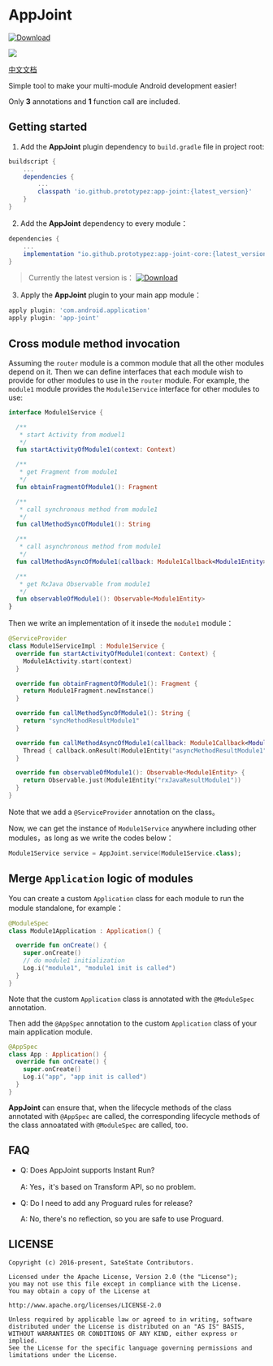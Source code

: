 # AppJoint
 [ ![Download](https://api.bintray.com/packages/prototypez/maven/app-joint/images/download.svg) ](https://bintray.com/prototypez/maven/app-joint/_latestVersion)

![](https://rawcdn.githack.com/PrototypeZ/AppJoint/master/app-joint-logo.png)

[中文文档](https://github.com/PrototypeZ/AppJoint/blob/master/README_zh.md)

Simple tool to make your multi-module Android development easier! 

Only **3** annotations and **1** function call are included. 

## Getting started

1. Add the **AppJoint** plugin dependency to `build.gradle` file in project root:

```groovy
buildscript {
    ...
    dependencies {
        ...
        classpath 'io.github.prototypez:app-joint:{latest_version}'
    }
}
```

2. Add the **AppJoint** dependency to every module：

```groovy
dependencies {
    ...
    implementation "io.github.prototypez:app-joint-core:{latest_version}"
}
```

> Currently the latest version is： [ ![Download](https://api.bintray.com/packages/prototypez/maven/app-joint/images/download.svg) ](https://bintray.com/prototypez/maven/app-joint/_latestVersion)

3. Apply the **AppJoint** plugin to your main app module： 

```groovy
apply plugin: 'com.android.application'
apply plugin: 'app-joint'
```

## Cross module method invocation

Assuming the `router` module is a common module that all the other modules depend on it. Then we can define interfaces that each module wish to provide for other modules to use in the `router` module. For example, the `module1` module provides the `Module1Service` interface for other modules to use:  

```kotlin
interface Module1Service {

  /**
   * start Activity from moduel1
   */
  fun startActivityOfModule1(context: Context)

  /**
   * get Fragment from module1 
   */
  fun obtainFragmentOfModule1(): Fragment

  /**
   * call synchronous method from module1
   */
  fun callMethodSyncOfModule1(): String

  /**
   * call asynchronous method from module1
   */
  fun callMethodAsyncOfModule1(callback: Module1Callback<Module1Entity>)

  /**
   * get RxJava Observable from module1 
   */
  fun observableOfModule1(): Observable<Module1Entity>
}
```

Then we write an implementation of it insede the `module1` module：

```kotlin
@ServiceProvider
class Module1ServiceImpl : Module1Service {
  override fun startActivityOfModule1(context: Context) {
    Module1Activity.start(context)
  }

  override fun obtainFragmentOfModule1(): Fragment {
    return Module1Fragment.newInstance()
  }

  override fun callMethodSyncOfModule1(): String {
    return "syncMethodResultModule1"
  }

  override fun callMethodAsyncOfModule1(callback: Module1Callback<Module1Entity>) {
    Thread { callback.onResult(Module1Entity("asyncMethodResultModule1")) }.start()
  }

  override fun observableOfModule1(): Observable<Module1Entity> {
    return Observable.just(Module1Entity("rxJavaResultModule1"))
  }
}
```

Note that we add a `@ServiceProvider` annotation on the class。

Now, we can get the instance of `Module1Service` anywhere including other modules，as long as we write the codes below：

```kotlin
Module1Service service = AppJoint.service(Module1Service.class);
```

## Merge `Application` logic of modules 

You can create a custom `Application` class for each module to run the module standalone, for example：

```kotlin
@ModuleSpec
class Module1Application : Application() {

  override fun onCreate() {
    super.onCreate()
    // do module1 initialization
    Log.i("module1", "module1 init is called")
  }
}
```

Note that the custom `Application` class is annotated with the `@ModuleSpec` annotation.

Then add the `@AppSpec` annotation to the custom `Application` class of your main application module.

```kotlin
@AppSpec
class App : Application() {
  override fun onCreate() {
    super.onCreate()
    Log.i("app", "app init is called")
  }
}
```

**AppJoint** can ensure that, when the lifecycle methods of the class annotated with `@AppSpec` are called, the corresponding lifecycle methods of the class annoatated with `@ModuleSpec` are called, too. 

## FAQ

+ Q: Does AppJoint supports Instant Run?
  
  A: Yes，it's based on Transform API, so no problem.

+ Q: Do I need to add any Proguard rules for release?

  A: No, there's no reflection, so you are safe to use Proguard.



## LICENSE

    Copyright (c) 2016-present, SateState Contributors.

    Licensed under the Apache License, Version 2.0 (the "License");
    you may not use this file except in compliance with the License.
    You may obtain a copy of the License at

    http://www.apache.org/licenses/LICENSE-2.0

    Unless required by applicable law or agreed to in writing, software
    distributed under the License is distributed on an "AS IS" BASIS,
    WITHOUT WARRANTIES OR CONDITIONS OF ANY KIND, either express or implied.
    See the License for the specific language governing permissions and
    limitations under the License.